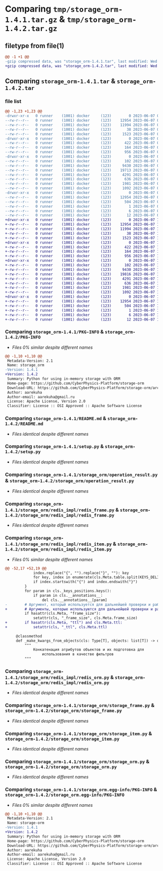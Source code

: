 # Comparing `tmp/storage_orm-1.4.1.tar.gz` & `tmp/storage_orm-1.4.2.tar.gz`

## filetype from file(1)

```diff
@@ -1 +1 @@
-gzip compressed data, was "storage_orm-1.4.1.tar", last modified: Wed Jun  7 09:58:31 2023, max compression
+gzip compressed data, was "storage_orm-1.4.2.tar", last modified: Wed Jun  7 10:14:16 2023, max compression
```

## Comparing `storage_orm-1.4.1.tar` & `storage_orm-1.4.2.tar`

### file list

```diff
@@ -1,23 +1,23 @@
-drwxr-xr-x   0 runner    (1001) docker     (123)        0 2023-06-07 09:58:31.414667 storage_orm-1.4.1/
--rw-r--r--   0 runner    (1001) docker     (123)    12954 2023-06-07 09:58:31.414667 storage_orm-1.4.1/PKG-INFO
--rw-r--r--   0 runner    (1001) docker     (123)    11994 2023-06-07 09:58:20.000000 storage_orm-1.4.1/README.md
--rw-r--r--   0 runner    (1001) docker     (123)       38 2023-06-07 09:58:31.414667 storage_orm-1.4.1/setup.cfg
--rw-r--r--   0 runner    (1001) docker     (123)     1523 2023-06-07 09:58:20.000000 storage_orm-1.4.1/setup.py
-drwxr-xr-x   0 runner    (1001) docker     (123)        0 2023-06-07 09:58:31.410667 storage_orm-1.4.1/storage_orm/
--rw-r--r--   0 runner    (1001) docker     (123)      422 2023-06-07 09:58:20.000000 storage_orm-1.4.1/storage_orm/__init__.py
--rw-r--r--   0 runner    (1001) docker     (123)      164 2023-06-07 09:58:20.000000 storage_orm-1.4.1/storage_orm/exceptions.py
--rw-r--r--   0 runner    (1001) docker     (123)      956 2023-06-07 09:58:20.000000 storage_orm-1.4.1/storage_orm/operation_result.py
-drwxr-xr-x   0 runner    (1001) docker     (123)        0 2023-06-07 09:58:31.414667 storage_orm-1.4.1/storage_orm/redis_impl/
--rw-r--r--   0 runner    (1001) docker     (123)      102 2023-06-07 09:58:20.000000 storage_orm-1.4.1/storage_orm/redis_impl/__init__.py
--rw-r--r--   0 runner    (1001) docker     (123)     9430 2023-06-07 09:58:20.000000 storage_orm-1.4.1/storage_orm/redis_impl/redis_frame.py
--rw-r--r--   0 runner    (1001) docker     (123)    19713 2023-06-07 09:58:20.000000 storage_orm-1.4.1/storage_orm/redis_impl/redis_item.py
--rw-r--r--   0 runner    (1001) docker     (123)     4291 2023-06-07 09:58:20.000000 storage_orm-1.4.1/storage_orm/redis_impl/redis_orm.py
--rw-r--r--   0 runner    (1001) docker     (123)      636 2023-06-07 09:58:20.000000 storage_orm-1.4.1/storage_orm/storage_frame.py
--rw-r--r--   0 runner    (1001) docker     (123)     1981 2023-06-07 09:58:20.000000 storage_orm-1.4.1/storage_orm/storage_item.py
--rw-r--r--   0 runner    (1001) docker     (123)     1092 2023-06-07 09:58:20.000000 storage_orm-1.4.1/storage_orm/storage_orm.py
-drwxr-xr-x   0 runner    (1001) docker     (123)        0 2023-06-07 09:58:31.414667 storage_orm-1.4.1/storage_orm.egg-info/
--rw-r--r--   0 runner    (1001) docker     (123)    12954 2023-06-07 09:58:31.000000 storage_orm-1.4.1/storage_orm.egg-info/PKG-INFO
--rw-r--r--   0 runner    (1001) docker     (123)      504 2023-06-07 09:58:31.000000 storage_orm-1.4.1/storage_orm.egg-info/SOURCES.txt
--rw-r--r--   0 runner    (1001) docker     (123)        1 2023-06-07 09:58:31.000000 storage_orm-1.4.1/storage_orm.egg-info/dependency_links.txt
--rw-r--r--   0 runner    (1001) docker     (123)        6 2023-06-07 09:58:31.000000 storage_orm-1.4.1/storage_orm.egg-info/requires.txt
--rw-r--r--   0 runner    (1001) docker     (123)       12 2023-06-07 09:58:31.000000 storage_orm-1.4.1/storage_orm.egg-info/top_level.txt
+drwxr-xr-x   0 runner    (1001) docker     (123)        0 2023-06-07 10:14:16.729122 storage_orm-1.4.2/
+-rw-r--r--   0 runner    (1001) docker     (123)    12954 2023-06-07 10:14:16.729122 storage_orm-1.4.2/PKG-INFO
+-rw-r--r--   0 runner    (1001) docker     (123)    11994 2023-06-07 10:14:06.000000 storage_orm-1.4.2/README.md
+-rw-r--r--   0 runner    (1001) docker     (123)       38 2023-06-07 10:14:16.729122 storage_orm-1.4.2/setup.cfg
+-rw-r--r--   0 runner    (1001) docker     (123)     1523 2023-06-07 10:14:06.000000 storage_orm-1.4.2/setup.py
+drwxr-xr-x   0 runner    (1001) docker     (123)        0 2023-06-07 10:14:16.725122 storage_orm-1.4.2/storage_orm/
+-rw-r--r--   0 runner    (1001) docker     (123)      422 2023-06-07 10:14:06.000000 storage_orm-1.4.2/storage_orm/__init__.py
+-rw-r--r--   0 runner    (1001) docker     (123)      164 2023-06-07 10:14:06.000000 storage_orm-1.4.2/storage_orm/exceptions.py
+-rw-r--r--   0 runner    (1001) docker     (123)      956 2023-06-07 10:14:06.000000 storage_orm-1.4.2/storage_orm/operation_result.py
+drwxr-xr-x   0 runner    (1001) docker     (123)        0 2023-06-07 10:14:16.729122 storage_orm-1.4.2/storage_orm/redis_impl/
+-rw-r--r--   0 runner    (1001) docker     (123)      102 2023-06-07 10:14:06.000000 storage_orm-1.4.2/storage_orm/redis_impl/__init__.py
+-rw-r--r--   0 runner    (1001) docker     (123)     9430 2023-06-07 10:14:06.000000 storage_orm-1.4.2/storage_orm/redis_impl/redis_frame.py
+-rw-r--r--   0 runner    (1001) docker     (123)    19816 2023-06-07 10:14:06.000000 storage_orm-1.4.2/storage_orm/redis_impl/redis_item.py
+-rw-r--r--   0 runner    (1001) docker     (123)     4291 2023-06-07 10:14:06.000000 storage_orm-1.4.2/storage_orm/redis_impl/redis_orm.py
+-rw-r--r--   0 runner    (1001) docker     (123)      636 2023-06-07 10:14:06.000000 storage_orm-1.4.2/storage_orm/storage_frame.py
+-rw-r--r--   0 runner    (1001) docker     (123)     1981 2023-06-07 10:14:06.000000 storage_orm-1.4.2/storage_orm/storage_item.py
+-rw-r--r--   0 runner    (1001) docker     (123)     1092 2023-06-07 10:14:06.000000 storage_orm-1.4.2/storage_orm/storage_orm.py
+drwxr-xr-x   0 runner    (1001) docker     (123)        0 2023-06-07 10:14:16.729122 storage_orm-1.4.2/storage_orm.egg-info/
+-rw-r--r--   0 runner    (1001) docker     (123)    12954 2023-06-07 10:14:16.000000 storage_orm-1.4.2/storage_orm.egg-info/PKG-INFO
+-rw-r--r--   0 runner    (1001) docker     (123)      504 2023-06-07 10:14:16.000000 storage_orm-1.4.2/storage_orm.egg-info/SOURCES.txt
+-rw-r--r--   0 runner    (1001) docker     (123)        1 2023-06-07 10:14:16.000000 storage_orm-1.4.2/storage_orm.egg-info/dependency_links.txt
+-rw-r--r--   0 runner    (1001) docker     (123)        6 2023-06-07 10:14:16.000000 storage_orm-1.4.2/storage_orm.egg-info/requires.txt
+-rw-r--r--   0 runner    (1001) docker     (123)       12 2023-06-07 10:14:16.000000 storage_orm-1.4.2/storage_orm.egg-info/top_level.txt
```

### Comparing `storage_orm-1.4.1/PKG-INFO` & `storage_orm-1.4.2/PKG-INFO`

 * *Files 0% similar despite different names*

```diff
@@ -1,10 +1,10 @@
 Metadata-Version: 2.1
 Name: storage_orm
-Version: 1.4.1
+Version: 1.4.2
 Summary: Python for using in-memory storage with ORM
 Home-page: https://github.com/CyberPhysics-Platform/storage-orm
 Download-URL: https://github.com/CyberPhysics-Platform/storage-orm/archive/refs/heads/master.zip
 Author: aarekuha
 Author-email: aarekuha@gmail.ru
 License: Apache License, Version 2.0
 Classifier: License :: OSI Approved :: Apache Software License
```

### Comparing `storage_orm-1.4.1/README.md` & `storage_orm-1.4.2/README.md`

 * *Files identical despite different names*

### Comparing `storage_orm-1.4.1/setup.py` & `storage_orm-1.4.2/setup.py`

 * *Files identical despite different names*

### Comparing `storage_orm-1.4.1/storage_orm/operation_result.py` & `storage_orm-1.4.2/storage_orm/operation_result.py`

 * *Files identical despite different names*

### Comparing `storage_orm-1.4.1/storage_orm/redis_impl/redis_frame.py` & `storage_orm-1.4.2/storage_orm/redis_impl/redis_frame.py`

 * *Files identical despite different names*

### Comparing `storage_orm-1.4.1/storage_orm/redis_impl/redis_item.py` & `storage_orm-1.4.2/storage_orm/redis_impl/redis_item.py`

 * *Files 0% similar despite different names*

```diff
@@ -52,17 +52,19 @@
             index.replace("{", "").replace("}", ""): key
             for key, index in enumerate(cls.Meta.table.split(KEYS_DELIMITER))
             if index.startswith("{") and index.endswith("}")
         }
         for param in cls._keys_positions.keys():
             if param in cls.__annotations__:
                 del cls.__annotations__[param]
-        # Аргумент, который используется для дальнейшей проверки и работы
+        # Аргументы, которые используются для дальнейшей проверки и работы
         if hasattr(cls.Meta, "frame_size"):
             setattr(cls, "_frame_size", cls.Meta.frame_size)
+        if hasattr(cls.Meta, "ttl") and cls.Meta.ttl:
+            setattr(cls, "_ttl", cls.Meta.ttl)
 
     @classmethod
     def _make_kwargs_from_objects(cls: Type[T], objects: list[T]) -> dict:
         """
             Конкатенация атрибутов объектов и их подготовка для
                 использования в качестве фильтров
         """
```

### Comparing `storage_orm-1.4.1/storage_orm/redis_impl/redis_orm.py` & `storage_orm-1.4.2/storage_orm/redis_impl/redis_orm.py`

 * *Files identical despite different names*

### Comparing `storage_orm-1.4.1/storage_orm/storage_frame.py` & `storage_orm-1.4.2/storage_orm/storage_frame.py`

 * *Files identical despite different names*

### Comparing `storage_orm-1.4.1/storage_orm/storage_item.py` & `storage_orm-1.4.2/storage_orm/storage_item.py`

 * *Files identical despite different names*

### Comparing `storage_orm-1.4.1/storage_orm/storage_orm.py` & `storage_orm-1.4.2/storage_orm/storage_orm.py`

 * *Files identical despite different names*

### Comparing `storage_orm-1.4.1/storage_orm.egg-info/PKG-INFO` & `storage_orm-1.4.2/storage_orm.egg-info/PKG-INFO`

 * *Files 0% similar despite different names*

```diff
@@ -1,10 +1,10 @@
 Metadata-Version: 2.1
 Name: storage-orm
-Version: 1.4.1
+Version: 1.4.2
 Summary: Python for using in-memory storage with ORM
 Home-page: https://github.com/CyberPhysics-Platform/storage-orm
 Download-URL: https://github.com/CyberPhysics-Platform/storage-orm/archive/refs/heads/master.zip
 Author: aarekuha
 Author-email: aarekuha@gmail.ru
 License: Apache License, Version 2.0
 Classifier: License :: OSI Approved :: Apache Software License
```

